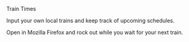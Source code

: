 Train Times

Input your own local trains and keep track of upcoming schedules.

Open in Mozilla Firefox and rock out while you wait for your next train.